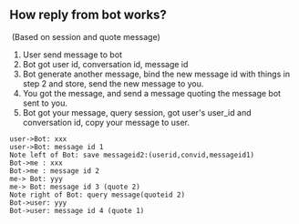 ## How reply from bot works?

​	(Based on session and quote message)

1. User send message to bot
2. Bot got user id, conversation id, message id
3. Bot generate another message, bind the new message id with things in step 2 and store, send the new message to you.
4. You got the message, and send a message quoting the message bot sent to you.
5. Bot got your message, query session, got user's user_id and conversation id, copy your message to user.

```sequence
user->Bot: xxx
user->Bot: message id 1
Note left of Bot: save messageid2:(userid,convid,messageid1)
Bot->me : xxx
Bot->me : message id 2
me-> Bot: yyy
me-> Bot: message id 3 (quote 2)
Note right of Bot: query message(quoteid 2)
Bot->user: yyy
Bot->user: message id 4 (quote 1)
```

